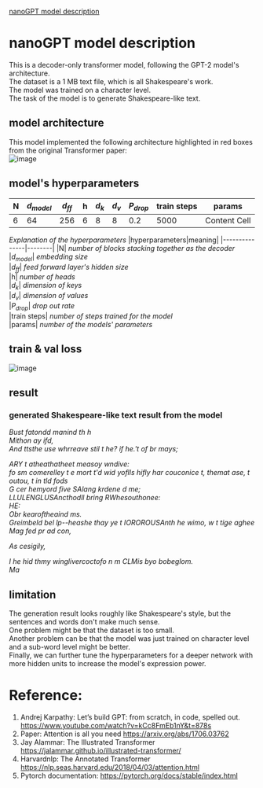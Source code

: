 [nanoGPT model description](#nanogpt-model-description)

# nanoGPT model description
This is a decoder-only transformer model, following the GPT-2 model's architecture.  
The dataset is a 1 MB text file, which is all Shakespeare's work.  
The model was trained on a character level.  
The task of the model is to generate Shakespeare-like text.

## model architecture  
This model implemented the following architecture highlighted in red boxes from the original Transformer paper:  
![image](https://github.com/GuilinXie/nanoGPT/assets/43485626/275004ee-7a37-4fd2-830b-01937f08f461)

## model's hyperparameters  
| N  | $`d_{model}`$ | $`d_{ff}`$ | h | $`d_k`$ | $`d_v`$ | $`P_{drop}`$ | train steps | params |  
| ------------- | ------------- | ------------- | ------------- | ------------- | ------------- | ------------- | ------------- | ------------- |  
| 6  | 64  | 256  | 6  | 8  | 8  | 0.2  | 5000  | Content Cell  |  

_Explanation of the hyperparameters_
|hyperparameters|meaning|
|---------------|--------|
|N| _number of blocks stacking together as the decoder_  
|$`d_{model}`$| _embedding size_  
|$`d_{ff}`$| _feed forward layer's hidden size_  
|h| _number of heads_  
|$`d_k`$| _dimension of keys_  
|$`d_v`$| _dimension of values_  
|$`P_{drop}`$| _drop out rate_  
|train steps| _number of steps trained for the model_  
|params| _number of the models' parameters_  

## train & val loss
![image](https://github.com/GuilinXie/nanoGPT/assets/43485626/3723b08c-f7e7-4111-8ffe-0c61d6412ae0)

## result
### generated Shakespeare-like text result from the model
_Bust fatondd manind th h_  
_Mithon ay ifd,_  
_And ttsthe use whrreave stil t he? if he.'t of br mays;_  
  
_ARY t atheathatheet measoy wndive:_  
_fo sm comerelley t e mort t'd wid yoflls hifly har couconice t, themat ase, t outou, t in tld fods_  
_G cer hemyord five SAlang krdene d me;_  
_LLULENGLUSAncthodll bring RWhesouthonee:_  
_HE:_  
_Obr kearoftheaind ms._  
_Greimbeld bel lp--heashe thay ye t IOROROUSAnth he wimo, w t tige aghee Mag fed pr ad con,_  
  
_As cesigily,_  
  
_I he hid thmy winglivercoctofo n m CLMis byo bobeglom._  
_Ma_  

## limitation
The generation result looks roughly like Shakespeare's style, but the sentences and words don't make much sense.  
One problem might be that the dataset is too small.    
Another problem can be that the model was just trained on character level and a sub-word level might be better.  
Finally, we can further tune the hyperparameters for a deeper network with more hidden units to increase the model's expression power.  

# Reference:
1.	Andrej Karpathy: Let’s build GPT: from scratch, in code, spelled out.  https://www.youtube.com/watch?v=kCc8FmEb1nY&t=878s
2.	Paper: Attention is all you need  https://arxiv.org/abs/1706.03762
3.	Jay Alammar: The Illustrated Transformer  https://jalammar.github.io/illustrated-transformer/
4.	Harvardnlp: The Annotated Transformer  https://nlp.seas.harvard.edu/2018/04/03/attention.html
5.	Pytorch documentation:  https://pytorch.org/docs/stable/index.html
